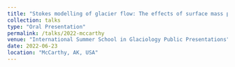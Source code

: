 ```yaml
---
title: "Stokes modelling of glacier flow: The effects of surface mass perturbations"
collection: talks
type: "Oral Presentation"
permalink: /talks/2022-mccarthy
venue: "International Summer School in Glaciology Public Presentations"
date: 2022-06-23
location: "McCarthy, AK, USA"
---
```

